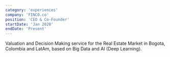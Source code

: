 ```yaml
---
category: 'experiences'
company: 'FINCO.co'
position: 'CEO & Co-Founder'
startDate: 'Jan 2020'
endDate: 'Present'
---
```


Valuation and Decision Making service for the Real Estate Market in Bogota, Colombia and LatAm, based on Big Data and AI (Deep Learning).
